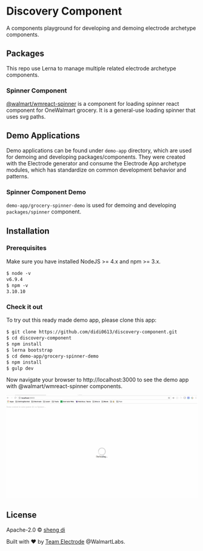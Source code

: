 # Discovery Component

A components playground for developing and demoing electrode archetype components.

## Packages

This repo use Lerna to manage multiple related electrode archetype components.

### Spinner Component

[@walmart/wmreact-spinner](https://gecgithub01.walmart.com/OneWalmart/spinner) is a component for loading spinner react component for OneWalmart grocery. It is a general-use loading spinner that uses svg paths.

## Demo Applications

Demo applications can be found under `demo-app` directory, which are used for demoing and developing packages/components. They were created with the Electrode generator and consume the Electrode App archetype modules, which has standardize on common development behavior and patterns.

### Spinner Component Demo

`demo-app/grocery-spinner-demo` is used for demoing and developing `packages/spinner` component.

## Installation

### Prerequisites

Make sure you have installed NodeJS >= 4.x and npm >= 3.x.
```
$ node -v
v6.9.4
$ npm -v
3.10.10
```

### Check it out

To try out this ready made demo app, please clone this app:
```
$ git clone https://github.com/didi0613/discovery-component.git
$ cd discovery-component
$ npm install
$ lerna bootstrap
$ cd demo-app/grocery-spinner-demo
$ npm install
$ gulp dev
```

Now navigate your browser to http://localhost:3000 to see the demo app with @walmart/wmreact-spinner components.

![alt tag](./demo-app/grocery-spinner-demo/images/grocery-spinner-demo.gif)

## License

Apache-2.0 © [sheng di](https://github.com/didi0613)

Built with :heart: by [Team Electrode] @WalmartLabs.

[Team Electrode]: https://github.com/orgs/electrode-io/people
[Announcement Blog]: https://medium.com/walmartlabs/introducing-electrode-an-open-source-release-from-walmartlabs-14b836135319#.pwbddxg1z
[Lerna]: https://lernajs.io/
[electrode-archetype-react-app]: packages/electrode-archetype-react-app
[electrode-archetype-react-app-dev]: packages/electrode-archetype-react-app-dev
[generator-electrode]: packages/generator-electrode
